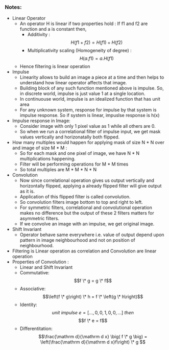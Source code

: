 ### Notes:
- Linear Operator
	- An operator H is linear if two properties hold : If f1 and f2 are function and a is constant then,
		- Additivity :     
		    $$H\left(f1+f2\right) = H\left(f1\right) + H\left(f2\right) $$
		- Multiplicativity scaling (Homogeneity of degree) :       
            $$H\left(a.f1\right) = a.H\left(f1\right) $$
	- Hence filtering is linear operation
- Impulse 
	- Linearity allows to build an image a piece at a time and then helps to understand how linear operator affects that image.
	- Building block of any such function mentioned above is impulse. So, in discrete world, impulse is just value 1 at a single location.
	- In continuouse world, impulse is an idealized function that has unit area 
	- For any unknown system, response for impulse by that system is impulse response. So if system is linear, impuslse response is h(x)
- Impulse response in Image:
	- Consider image with only 1 pixel value as 1 while all others are 0.
	- So when we run a correlational filter of impulse input, we get mask values vertically and horizonatally both flipped.
- How many multiples would happen for applying mask of size N \* N over and image of size M \* M :
	- So for each mask and one pixel of image, we have N \* N multiplications happening.
	- Filter will be performing operations for M \* M times
	- So total multiples are M \* M \* N \* N
- Convolution 
	- Now since correlational operation gives us output vertically and horizontally flipped, applying a already flipped filter will give output as it is.
	- Application of this flipped filter is called convolution.
	- So convolution filters image bottom to top and right to left.
	- For symmetric filters, correlational and convolutional operation makes no difference but the output of these 2 filters matters for asymmetric filters.
	- If we convolve an image with an impulse, we get original image.
- Shift Invariant
	- Operator behave same everywhere i.e. value of output depend upon pattern in image neighbourhood and not on position of neighbourhood.
- Filtering is Linear operation as correlation and Convolution are linear operation
- Properties of Convolution :
	- Linear and Shift Invariant
	- Commutative:
	 	$$f \* g = g \* f$$
	- Associative:
	 	$$\left(f \* g\right) \* h = f \* \left(g \* h\right)$$ 
	- Identity:
	 	$$unit\   impulse\    e = \left[...,0,0,1,0,0,...\right]\ then$$
	 		$$f \* e = f$$
	- Differentitation:
	 	$$\frac{\mathrm d}{\mathrm d x} \big( f \* g \big) = \left(\frac{\mathrm d}{\mathrm d x}f\right) \* g $$
